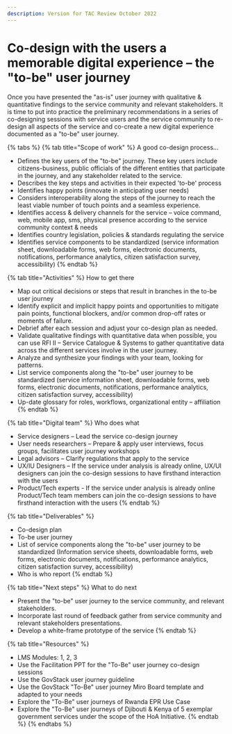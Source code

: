 ```yaml
---
description: Version for TAC Review October 2022
---
```


# Co-design with the users a memorable digital experience – the "to-be" user journey

Once you have presented the "as-is" user journey with qualitative & quantitative findings to the service community and relevant stakeholders. It is time to put into practice the preliminary recommendations in a series of co-designing sessions with service users and the service community to re-design all aspects of the service and co-create a new digital experience documented as a "to-be" user journey.

{% tabs %}
{% tab title="Scope of work" %}
A good co-design process...

* Defines the key users of the "to-be" journey.  These key users include citizens-business, public officials of the different entities that participate in the journey, and any stakeholder related to the service. &#x20;
* Describes the key steps and activities in their expected 'to-be' process &#x20;
* Identifies happy points (innovate in anticipating user needs)&#x20;
* Considers interoperability along the steps of the journey to reach the least viable number of touch points and a seamless experience. &#x20;
* Identifies access & delivery channels for the service – voice command, web, mobile app, sms, physical presence according to the service community context & needs &#x20;
* Identifies country legislation, policies & standards regulating the service &#x20;
* Identifies service components to be standardized (service information sheet, downloadable forms, web forms, electronic documents, notifications, performance analytics, citizen satisfaction survey, accessibility)&#x20;
{% endtab %}

{% tab title="Activities" %}
How to get there

* Map out critical decisions or steps that result in branches in the to-be user journey&#x20;
* Identify explicit and implicit happy points and opportunities to mitigate pain points, functional blockers, and/or common drop-off rates or moments of failure.&#x20;
* Debrief after each session and adjust your co-design plan as needed.&#x20;
* Validate qualitative findings with quantitative data when possible, you can use RFI II – Service Catalogue & Systems to gather quantitative data across the different services involve in the user journey. &#x20;
* Analyze and synthesize your findings with your team, looking for patterns.&#x20;
* List service components along the "to-be" user journey to be standardized (service information sheet, downloadable forms, web forms, electronic documents, notifications, performance analytics, citizen satisfaction survey, accessibility)&#x20;
* Up-date glossary for roles, workflows, organizational entity – affiliation   &#x20;
{% endtab %}

{% tab title="Digital team" %}
Who does what

* Service designers – Lead the service co-design journey&#x20;
* User needs researchers – Prepare & apply user interviews, focus groups, facilitates user journey workshops &#x20;
* Legal advisors – Clarify regulations that apply to the service &#x20;
* UX/IU Designers – If the service under analysis is already online, UX/UI designers can join the co-design sessions to have firsthand interaction with the users &#x20;
* Product/Tech experts  - If the service under analysis is already online  Product/Tech team members can join the co-design sessions to have firsthand interaction with the users &#x20;
{% endtab %}

{% tab title="Deliverables" %}


* Co-design plan &#x20;
* To-be user journey &#x20;
* List of service components along the "to-be" user journey to be standardized (Information service sheets, downloadable forms, web forms, electronic documents, notifications, performance analytics, citizen satisfaction survey, accessibility)&#x20;
* Who is who report &#x20;
{% endtab %}

{% tab title="Next steps" %}
What to do next

* Present the "to-be" user journey to the service community, and relevant stakeholders. &#x20;
* Incorporate last round of feedback gather from service community and relevant stakeholders presentations. &#x20;
* Develop a white-frame prototype of the service &#x20;
{% endtab %}

{% tab title="Resources" %}
* LMS Modules: 1, 2, 3 &#x20;
* Use the Facilitation PPT for the "To-Be" user journey co-design sessions &#x20;
* Use the GovStack user journey guideline &#x20;
* Use the GovStack "To-Be" user journey Miro Board template and adapted to your needs &#x20;
* Explore the "To-Be" user journeys of Rwanda EPR Use Case&#x20;
* Explore the  "To-Be" user journeys of Djibouti & Kenya of 5 exemplar government services under the scope of the HoA Initiative.&#x20;
{% endtab %}
{% endtabs %}
